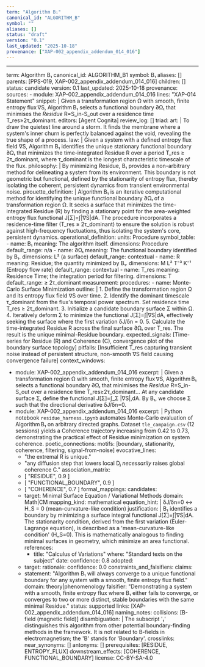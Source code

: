 ```yaml
---
term: "Algorithm B₁"
canonical_id: "ALGORITHM_B"
symbol: ""
aliases: []
status: "draft"
version: "0.1"
last_updated: "2025-10-18"
provenance: ["XAP-002_appendix_addendum_014_016"]
---
```


---
term: Algorithm B₁
canonical_id: ALGORITHM_B1
symbol: B₁
aliases: []
parents: [PPS-019, XAP-002_appendix_addendum_014_016]
children: []
status: candidate
version: 0.1
last_updated: 2025-10-18
provenance:
  sources:
    - module: XAP-002_appendix_addendum_014_016
      lines: "XAP-014 Statement"
      snippet: |
        Given a transformation region Ω with smooth, finite entropy flux ∇S, Algorithm B₁ selects a functional boundary ∂Ωₜ that minimises the *Residue* R=S_in-S_out over a residence time T_res≥2τ_dominant.
  editors: [Agent Cognita]
  review_log: []
triad:
  art: |
    To draw the quietest line around a storm. It finds the membrane where a system's inner churn is perfectly balanced against the void, revealing the true shape of a process.
  law: |
    Given a system with a defined entropy flux field ∇S, Algorithm B₁ identifies the unique stationary functional boundary ∂Ωₜ that minimizes the time-integrated Residue R over a period T_res ≥ 2τ_dominant, where τ_dominant is the longest characteristic timescale of the flux.
  philosophy: |
    By minimizing Residue, B₁ provides a non-arbitrary method for delineating a system from its environment. This boundary is not geometric but functional, defined by the stationarity of entropy flux, thereby isolating the coherent, persistent dynamics from transient environmental noise.
pirouette_definition: |
  Algorithm B₁ is an iterative computational method for identifying the unique functional boundary ∂Ωₜ of a transformation region Ω. It seeks a surface that minimizes the time-integrated Residue (R) by finding a stationary point for the area-weighted entropy flux functional J[Σ]=∫|∇S|dA. The procedure incorporates a residence-time filter (T_res ≥ 2τ_dominant) to ensure the solution is robust against high-frequency fluctuations, thus isolating the system's core, persistent dynamics.
operational_definition:
  units: Procedure
  symbol_table:
    - name: B₁
      meaning: The algorithm itself.
      dimensions: Procedure
      default_range: n/a
    - name: ∂Ωₜ
      meaning: The functional boundary identified by B₁.
      dimensions: L² (a surface)
      default_range: contextual
    - name: R
      meaning: Residue; the quantity minimized by B₁.
      dimensions: M L² T⁻³ K⁻¹ (Entropy flow rate)
      default_range: contextual
    - name: T_res
      meaning: Residence Time; the integration period for filtering.
      dimensions: T
      default_range: ≥ 2τ_dominant
  measurement:
    procedures:
      - name: Monte-Carlo Surface Minimization
        outline: |
          1. Define the transformation region Ω and its entropy flux field ∇S over time.
          2. Identify the dominant timescale τ_dominant from the flux's temporal power spectrum. Set residence time T_res ≥ 2τ_dominant.
          3. Initialize a candidate boundary surface Σ within Ω.
          4. Iteratively deform Σ to minimize the functional J[Σ]=∫|∇S|dA, effectively seeking the surface where the first variation δJ/δn = 0.
          5. Calculate the time-integrated Residue R across the final surface ∂Ωₜ over T_res. The result is the unique minimal-Residue boundary.
        expected_signals: [Time-series for Residue (R) and Coherence (C), convergence plot of the boundary surface topology]
        pitfalls: [Insufficient T_res capturing transient noise instead of persistent structure, non-smooth ∇S field causing convergence failure]
context_windows:
  - module: XAP-002_appendix_addendum_014_016
    excerpt: |
      Given a transformation region Ω with smooth, finite entropy flux ∇S, Algorithm B₁ selects a functional boundary ∂Ωₜ that minimises the *Residue* R=S_in-S_out over a residence time T_res≥2τ_dominant... At any candidate surface Σ, define the functional J[Σ]=∫_Σ |∇S|\,dA. By B₁, we choose Σ such that the directional derivative δJ/δn=0.
  - module: XAP-002_appendix_addendum_014_016
    excerpt: |
      Python notebook `residue_harness.ipynb` automates Monte‑Carlo evaluation of Algorithm B₁ on arbitrary directed graphs. Dataset `tle_campaign.csv` (12 sessions) yields a Coherence trajectory increasing from 0.42 to 0.73, demonstrating the practical effect of Residue minimization on system coherence.
poetic_connections:
  motifs: [boundary, stationarity, coherence, filtering, signal-from-noise]
  evocative_lines:
    - "the extremal R is unique."
    - "any diffusion step that lowers local Dⱼ *necessarily* raises global coherence C."
  association_matrix:
    - [ "RESIDUE", 0.9 ]
    - [ "FUNCTIONAL_BOUNDARY", 0.9 ]
    - [ "COHERENCE", 0.7 ]
formal_mappings:
  candidates:
    - target: Minimal Surface Equation / Variational Methods
      domain: Math|CM
      mapping_kind: mathematical
      equation_hint: |
        δJ/δn=0  ↔  H_S = 0 (mean-curvature-like condition)
      justification: |
        B₁ identifies a boundary by minimizing a surface integral functional J[Σ]=∫|∇S|dA. The stationarity condition, derived from the first variation (Euler-Lagrange equation), is described as a 'mean-curvature-like condition' (H_S=0). This is mathematically analogous to finding minimal surfaces in geometry, which minimize an area functional.
      references:
        - title: "Calculus of Variations"
          where: "Standard texts on the subject"
          date:
      confidence: 0.8
  adopted:
    - target:
      rationale:
      confidence: 0.0
constraints_and_falsifiers:
  claims:
    - statement: "Algorithm B₁ will always converge to a unique functional boundary for any system with a smooth, finite entropy flux field."
      domain: theory|phenomenology
      falsifier: "Demonstrating a system with a smooth, finite entropy flux where B₁ either fails to converge, or converges to two or more distinct, stable boundaries with the same minimal Residue."
      status: supported
      links: [XAP-002_appendix_addendum_014_016]
naming_notes:
  collisions: [B-field (magnetic field)]
  disambiguation: |
    The subscript '₁' distinguishes this algorithm from other potential boundary-finding methods in the framework. It is not related to B-fields in electromagnetism; the 'B' stands for 'Boundary'.
crosslinks:
  near_synonyms: []
  antonyms: []
  prerequisites: [RESIDUE, ENTROPY_FLUX]
  downstream_effects: [COHERENCE, FUNCTIONAL_BOUNDARY]
license: CC-BY-SA-4.0
